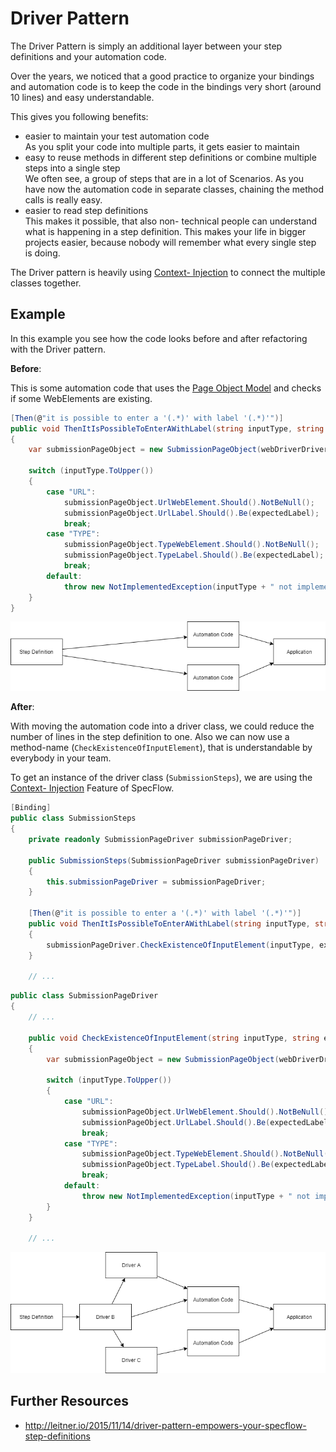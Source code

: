 # Driver Pattern

The Driver Pattern is simply an additional layer between your step definitions and your automation code.

Over the years, we noticed that a good practice to organize your bindings and automation code is to keep the code in the bindings very short (around 10 lines) and easy understandable.  

This gives you following benefits:

- easier to maintain your test automation code  
  As you split your code into multiple parts, it gets easier to maintain
- easy to reuse methods in different step definitions or combine multiple steps into a single step  
  We often see, a group of steps that are in a lot of Scenarios. As you have now the automation code in separate classes, chaining the method calls is really easy.
- easier to read step definitions  
  This makes it possible, that also non- technical people can understand what is happening in a step definition. This makes your life in bigger projects easier, because nobody will remember what every single step is doing.  

The Driver pattern is heavily using [Context- Injection](../Bindings/Context-Injection.md) to connect the multiple classes together.

## Example

In this example you see how the code looks before and after refactoring with the Driver pattern.

**Before**:

This is some automation code that uses the [Page Object Model](PageObjectModel.md) and checks if some WebElements are existing.  

``` csharp
[Then(@"it is possible to enter a '(.*)' with label '(.*)'")]
public void ThenItIsPossibleToEnterAWithLabel(string inputType, string expectedLabel)
{
    var submissionPageObject = new SubmissionPageObject(webDriverDriver);

    switch (inputType.ToUpper())
    {
        case "URL":
            submissionPageObject.UrlWebElement.Should().NotBeNull();
            submissionPageObject.UrlLabel.Should().Be(expectedLabel);
            break;
        case "TYPE":
            submissionPageObject.TypeWebElement.Should().NotBeNull();
            submissionPageObject.TypeLabel.Should().Be(expectedLabel);
            break;
        default:
            throw new NotImplementedException(inputType + " not implemented");
    }
}
```

![Architecture before](../_static/images/DriverPattern_Before.png)

**After**:

With moving the automation code into a driver class, we could reduce the number of lines in the step definition to one. Also we can now use a method-name (`CheckExistenceOfInputElement`), that is understandable by everybody in your team.

To get an instance of the driver class (`SubmissionSteps`), we are using the [Context- Injection](../Bindings/Context-Injection.md) Feature of SpecFlow.

``` csharp
[Binding]
public class SubmissionSteps
{
    private readonly SubmissionPageDriver submissionPageDriver;

    public SubmissionSteps(SubmissionPageDriver submissionPageDriver)
    {
        this.submissionPageDriver = submissionPageDriver;
    }

    [Then(@"it is possible to enter a '(.*)' with label '(.*)'")]
    public void ThenItIsPossibleToEnterAWithLabel(string inputType, string expectedLabel)
    {
        submissionPageDriver.CheckExistenceOfInputElement(inputType, expectedLabel);
    }

    // ...
```

``` csharp
public class SubmissionPageDriver
{
    // ...

    public void CheckExistenceOfInputElement(string inputType, string expectedLabel)
    {
        var submissionPageObject = new SubmissionPageObject(webDriverDriver);

        switch (inputType.ToUpper())
        {
            case "URL":
                submissionPageObject.UrlWebElement.Should().NotBeNull();
                submissionPageObject.UrlLabel.Should().Be(expectedLabel);
                break;
            case "TYPE":
                submissionPageObject.TypeWebElement.Should().NotBeNull();
                submissionPageObject.TypeLabel.Should().Be(expectedLabel);
                break;
            default:
                throw new NotImplementedException(inputType + " not implemented");
        }
    }

    // ...
```

![Architecture after](../_static/images/DriverPattern_After.png)

## Further Resources

- <http://leitner.io/2015/11/14/driver-pattern-empowers-your-specflow-step-definitions>
